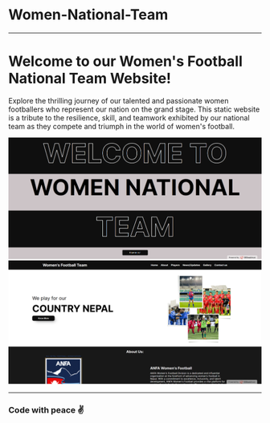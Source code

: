 # Women-National-Team
<hr>
<h1>Welcome to our Women's Football National Team Website!</h1>

<p>Explore the thrilling journey of our talented and passionate women footballers who represent our nation on the grand stage. This static website is a tribute to the resilience, skill, and teamwork exhibited by our national team as they compete and triumph in the world of women's football.</p>

<img src="https://github.com/tamanghawana09/Women-National-Team/blob/main/website-images/image2.png" alt="Website"/>
<br>
<img src="https://github.com/tamanghawana09/Women-National-Team/blob/main/website-images/image1.png" alt ="Website" />

<hr>
<h3>Code with peace ✌️</h3>
